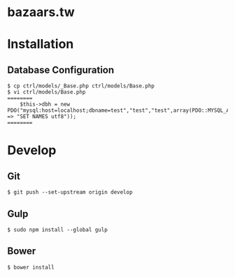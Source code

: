 # bazaars.tw

# Installation

## Database Configuration
```
$ cp ctrl/models/_Base.php ctrl/models/Base.php
$ vi ctrl/models/Base.php
========
    $this->dbh = new PDO("mysql:host=localhost;dbname=test","test","test",array(PDO::MYSQL_ATTR_INIT_COMMAND => "SET NAMES utf8"));
========
```

# Develop

## Git
```
$ git push --set-upstream origin develop
```

## Gulp
```
$ sudo npm install --global gulp
```

## Bower
```
$ bower install
```
